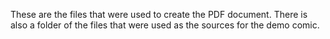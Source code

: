 These are the files that were used to create the PDF document. There is also a folder of the files that were used as the sources for the demo comic.
